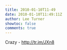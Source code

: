```yaml
---
title: 2010-01-10T11-49
date: 2010-01-10T11:49:11Z
author: Lee Turner
showtoc: false
comments: true
---
```


Crazy - http://tr.im/JXn8

